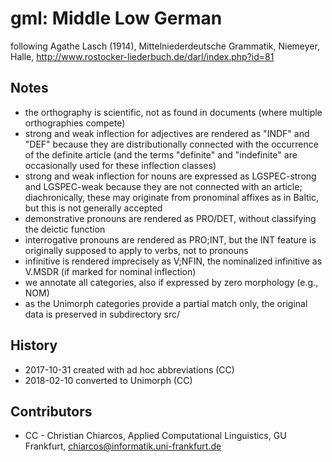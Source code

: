 # gml: Middle Low German 
following Agathe Lasch (1914), Mittelniederdeutsche Grammatik, Niemeyer, Halle, http://www.rostocker-liederbuch.de/darl/index.php?id=81

## Notes
 - the orthography is scientific, not as found in documents (where multiple orthographies compete)
 - strong and weak inflection for adjectives are rendered as "INDF" and "DEF" because they are distributionally connected with the occurrence of the definite article (and the terms "definite" and "indefinite" are occasionally used for these inflection classes)
 - strong and weak inflection for nouns are expressed as LGSPEC-strong and LGSPEC-weak because they are not connected with an article; diachronically, these may originate from pronominal affixes as in Baltic, but this is not generally accepted
 - demonstrative pronouns are rendered as PRO/DET, without classifying the deictic function
 - interrogative pronouns are rendered as PRO;INT, but the INT feature is originally supposed to apply to verbs, not to pronouns
 - infinitive is rendered imprecisely as V;NFIN, the nominalized infinitive as V.MSDR (if marked for nominal inflection)
 - we annotate all categories, also if expressed by zero morphology (e.g., NOM)
 - as the Unimorph categories provide a partial match only, the original data is preserved in subdirectory src/

## History
 - 2017-10-31 created with ad hoc abbreviations (CC)
 - 2018-02-10 converted to Unimorph (CC)

## Contributors
 - CC - Christian Chiarcos, Applied Computational Linguistics, GU Frankfurt, chiarcos@informatik.uni-frankfurt.de

